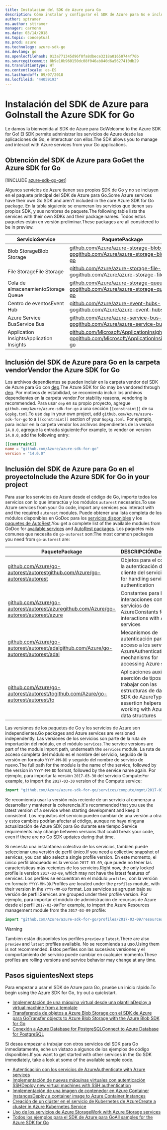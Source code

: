 ```yaml
---
title: Instalación del SDK de Azure para Go
description: Cómo instalar y configurar el SDK de Azure para Go e incluir los archivos dependientes en la carpeta vendor.
author: sptramer
ms.author: sttramer
manager: carmonm
ms.date: 03/14/2018
ms.topic: conceptual
ms.prod: azure
ms.technology: azure-sdk-go
ms.devlang: go
ms.openlocfilehash: 013a771345d96f0fa8dbece3218a01650744f70b
ms.sourcegitcommit: 8b9e10b960150dc08f046ab840d6a5627410db29
ms.translationtype: HT
ms.contentlocale: es-ES
ms.lasthandoff: 09/07/2018
ms.locfileid: "44059193"
---
```

# <a name="install-the-azure-sdk-for-go"></a><span data-ttu-id="9ae02-103">Instalación del SDK de Azure para Go</span><span class="sxs-lookup"><span data-stu-id="9ae02-103">Install the Azure SDK for Go</span></span>

<span data-ttu-id="9ae02-104">Le damos la bienvenida al SDK de Azure para Go</span><span class="sxs-lookup"><span data-stu-id="9ae02-104">Welcome to the Azure SDK for Go!</span></span> <span data-ttu-id="9ae02-105">El SDK permite administrar los servicios de Azure desde las aplicaciones de Go, e interactuar con ellos.</span><span class="sxs-lookup"><span data-stu-id="9ae02-105">The SDK allows you to manage and interact with Azure services from your Go applications.</span></span>

## <a name="get-the-azure-sdk-for-go"></a><span data-ttu-id="9ae02-106">Obtención del SDK de Azure para Go</span><span class="sxs-lookup"><span data-stu-id="9ae02-106">Get the Azure SDK for Go</span></span>

[!INCLUDE [azure-sdk-go-get](includes/azure-sdk-go-get.md)]

<span data-ttu-id="9ae02-107">Algunos servicios de Azure tienen sus propios SDK de Go y no se incluyen en el paquete principal del SDK de Azure para Go.</span><span class="sxs-lookup"><span data-stu-id="9ae02-107">Some Azure services have their own Go SDK and aren't included in the core Azure SDK for Go package.</span></span> <span data-ttu-id="9ae02-108">En la tabla siguiente se enumeran los servicios que tienen sus propios SDK, y sus nombres de paquete.</span><span class="sxs-lookup"><span data-stu-id="9ae02-108">The following table lists the services with their own SDKs and their package names.</span></span> <span data-ttu-id="9ae02-109">Todos estos paquetes están en versión preliminar.</span><span class="sxs-lookup"><span data-stu-id="9ae02-109">These packages are all considered to be in preview.</span></span>

| <span data-ttu-id="9ae02-110">Servicio</span><span class="sxs-lookup"><span data-stu-id="9ae02-110">Service</span></span> | <span data-ttu-id="9ae02-111">Paquete</span><span class="sxs-lookup"><span data-stu-id="9ae02-111">Package</span></span> |
|---------|---------|
| <span data-ttu-id="9ae02-112">Blob Storage</span><span class="sxs-lookup"><span data-stu-id="9ae02-112">Blob Storage</span></span> | [<span data-ttu-id="9ae02-113">github.com/Azure/azure-storage-blob-go</span><span class="sxs-lookup"><span data-stu-id="9ae02-113">github.com/Azure/azure-storage-blob-go</span></span>](https://github.com/Azure/azure-storage-blob-go) |
| <span data-ttu-id="9ae02-114">File Storage</span><span class="sxs-lookup"><span data-stu-id="9ae02-114">File Storage</span></span> | [<span data-ttu-id="9ae02-115">github.com/Azure/azure-storage-file-go</span><span class="sxs-lookup"><span data-stu-id="9ae02-115">github.com/Azure/azure-storage-file-go</span></span>](https://github.com/Azure/azure-storage-file-go) |
| <span data-ttu-id="9ae02-116">Cola de almacenamiento</span><span class="sxs-lookup"><span data-stu-id="9ae02-116">Storage Queue</span></span> | [<span data-ttu-id="9ae02-117">github.com/Azure/azure-storage-queue-go</span><span class="sxs-lookup"><span data-stu-id="9ae02-117">github.com/Azure/azure-storage-queue-go</span></span>](https://github.com/Azure/azure-storage-queue-go) |
| <span data-ttu-id="9ae02-118">Centro de eventos</span><span class="sxs-lookup"><span data-stu-id="9ae02-118">Event Hub</span></span> | [<span data-ttu-id="9ae02-119">github.com/Azure/azure-event-hubs-go</span><span class="sxs-lookup"><span data-stu-id="9ae02-119">github.com/Azure/azure-event-hubs-go</span></span>](https://github.com/Azure/azure-event-hubs-go) |
| <span data-ttu-id="9ae02-120">Azure Service Bus</span><span class="sxs-lookup"><span data-stu-id="9ae02-120">Service Bus</span></span> | [<span data-ttu-id="9ae02-121">github.com/Azure/azure-service-bus-go</span><span class="sxs-lookup"><span data-stu-id="9ae02-121">github.com/Azure/azure-service-bus-go</span></span>](https://github.com/Azure/azure-service-bus-go) |
| <span data-ttu-id="9ae02-122">Application Insights</span><span class="sxs-lookup"><span data-stu-id="9ae02-122">Application Insights</span></span> | [<span data-ttu-id="9ae02-123">github.com/Microsoft/ApplicationInsights-go</span><span class="sxs-lookup"><span data-stu-id="9ae02-123">github.com/Microsoft/ApplicationInsights-go</span></span>](https://github.com/Microsoft/ApplicationInsights-go) |

## <a name="vendor-the-azure-sdk-for-go"></a><span data-ttu-id="9ae02-124">Inclusión del SDK de Azure para Go en la carpeta vendor</span><span class="sxs-lookup"><span data-stu-id="9ae02-124">Vendor the Azure SDK for Go</span></span>

<span data-ttu-id="9ae02-125">Los archivos dependientes se pueden incluir en la carpeta vendor del SDK de Azure para Go con [dep](https://github.com/golang/dep).</span><span class="sxs-lookup"><span data-stu-id="9ae02-125">The Azure SDK for Go may be vendored through [dep](https://github.com/golang/dep).</span></span> <span data-ttu-id="9ae02-126">Por motivos de estabilidad, se recomienda incluir los archivos dependientes en la carpeta vendor.</span><span class="sxs-lookup"><span data-stu-id="9ae02-126">For stability reasons, vendoring is recommended.</span></span> <span data-ttu-id="9ae02-127">Para usar `dep` en su propio proyecto, agregue `github.com/Azure/azure-sdk-for-go` a una sección `[[constraint]]` de su `Gopkg.toml`.</span><span class="sxs-lookup"><span data-stu-id="9ae02-127">To use `dep` in your own project, add `github.com/Azure/azure-sdk-for-go` to a `[[constraint]]` section of your `Gopkg.toml`.</span></span> <span data-ttu-id="9ae02-128">Por ejemplo, para incluir en la carpeta vendor los archivos dependientes de la versión `14.0.0`, agregue la entrada siguiente:</span><span class="sxs-lookup"><span data-stu-id="9ae02-128">For example, to vendor on version `14.0.0`, add the following entry:</span></span>

```toml
[[constraint]]
name = "github.com/Azure/azure-sdk-for-go"
version = "14.0.0"
```

## <a name="include-the-azure-sdk-for-go-in-your-project"></a><span data-ttu-id="9ae02-129">Inclusión del SDK de Azure para Go en el proyecto</span><span class="sxs-lookup"><span data-stu-id="9ae02-129">Include the Azure SDK for Go in your project</span></span>

<span data-ttu-id="9ae02-130">Para usar los servicios de Azure desde el código de Go, importe todos los servicios con lo que interactúa y los módulos `autorest` necesarios.</span><span class="sxs-lookup"><span data-stu-id="9ae02-130">To use Azure services from your Go code, import any services you interact with and the required `autorest` modules.</span></span>
<span data-ttu-id="9ae02-131">Puede obtener una lista completa de los módulos disponibles en GoDoc para los [servicios disponibles](https://godoc.org/github.com/Azure/azure-sdk-for-go) y los [paquetes de AutoRest](https://godoc.org/github.com/Azure/go-autorest).</span><span class="sxs-lookup"><span data-stu-id="9ae02-131">You get a complete list of the available modules from GoDoc for [available services](https://godoc.org/github.com/Azure/azure-sdk-for-go) and [AutoRest packages](https://godoc.org/github.com/Azure/go-autorest).</span></span> <span data-ttu-id="9ae02-132">Los paquetes más comunes que necesita de `go-autorest` son:</span><span class="sxs-lookup"><span data-stu-id="9ae02-132">The most common packages you need from `go-autorest` are:</span></span>

| <span data-ttu-id="9ae02-133">Paquete</span><span class="sxs-lookup"><span data-stu-id="9ae02-133">Package</span></span> | <span data-ttu-id="9ae02-134">DESCRIPCIÓN</span><span class="sxs-lookup"><span data-stu-id="9ae02-134">Description</span></span> |
|---------|-------------|
| <span data-ttu-id="9ae02-135">[github.com/Azure/go-autorest/autorest][autorest]</span><span class="sxs-lookup"><span data-stu-id="9ae02-135">[github.com/Azure/go-autorest/autorest][autorest]</span></span> | <span data-ttu-id="9ae02-136">Objetos para el control de la autenticación del cliente del servicio</span><span class="sxs-lookup"><span data-stu-id="9ae02-136">Objects for handling service client authentication</span></span> |
| <span data-ttu-id="9ae02-137">[github.com/Azure/go-autorest/autorest/azure][autorest/azure]</span><span class="sxs-lookup"><span data-stu-id="9ae02-137">[github.com/Azure/go-autorest/autorest/azure][autorest/azure]</span></span> | <span data-ttu-id="9ae02-138">Constantes para las interacciones con los servicios de Azure</span><span class="sxs-lookup"><span data-stu-id="9ae02-138">Constants for interactions with Azure services</span></span> |
| <span data-ttu-id="9ae02-139">[github.com/Azure/go-autorest/autorest/adal][autorest/adal]</span><span class="sxs-lookup"><span data-stu-id="9ae02-139">[github.com/Azure/go-autorest/autorest/adal][autorest/adal]</span></span> | <span data-ttu-id="9ae02-140">Mecanismos de autenticación para el acceso a los servicios de Azure</span><span class="sxs-lookup"><span data-stu-id="9ae02-140">Authentication mechanisms for accessing Azure services</span></span> |
| <span data-ttu-id="9ae02-141">[github.com/Azure/go-autorest/autorest/to][autorest/to]</span><span class="sxs-lookup"><span data-stu-id="9ae02-141">[github.com/Azure/go-autorest/autorest/to][autorest/to]</span></span> | <span data-ttu-id="9ae02-142">Aplicaciones auxiliares de aserción de tipos para trabajar con las estructuras de datos del SDK de Azure</span><span class="sxs-lookup"><span data-stu-id="9ae02-142">Type assertion helpers for working with Azure SDK data structures</span></span> |

[autorest]: https://godoc.org/github.com/Azure/go-autorest/autorest
[autorest/azure]: https://godoc.org/github.com/Azure/go-autorest/autorest/azure
[autorest/adal]: https://godoc.org/github.com/Azure/go-autorest/autorest/adal
[autorest/to]: https://godoc.org/github.com/Azure/go-autorest/autorest/to

<span data-ttu-id="9ae02-143">Las versiones de los paquetes de Go y los servicios de Azure son independientes.</span><span class="sxs-lookup"><span data-stu-id="9ae02-143">Go packages and Azure services are versioned independently.</span></span> <span data-ttu-id="9ae02-144">Las versiones de los servicios son parte de la ruta de importación del módulo, en el módulo `services`.</span><span class="sxs-lookup"><span data-stu-id="9ae02-144">The service versions are part of the module import path, underneath the `services` module.</span></span> <span data-ttu-id="9ae02-145">La ruta de acceso completa del módulo es el nombre del servicio, seguido de la versión en formato `YYYY-MM-DD` y seguido del nombre de servicio de nuevo.</span><span class="sxs-lookup"><span data-stu-id="9ae02-145">The full path for the module is the name of the service, followed by the version in `YYYY-MM-DD` format, followed by the service name again.</span></span> <span data-ttu-id="9ae02-146">Por ejemplo, para importar la versión `2017-03-30` del servicio Compute:</span><span class="sxs-lookup"><span data-stu-id="9ae02-146">For example, to import the `2017-03-30` version of the Compute service:</span></span>

```go
import "github.com/Azure/azure-sdk-for-go/services/compute/mgmt/2017-03-30/compute"
```

<span data-ttu-id="9ae02-147">Se recomienda usar la versión más reciente de un servicio al comenzar a desarrollar y mantener la coherencia.</span><span class="sxs-lookup"><span data-stu-id="9ae02-147">It's recommended that you use the latest version of a service when starting development and keep it consistent.</span></span>
<span data-ttu-id="9ae02-148">Los requisitos del servicio pueden cambiar de una versión a otra y estos cambios podrían afectar al código, aunque no haya ninguna actualización de Azure SDK para Go durante ese tiempo.</span><span class="sxs-lookup"><span data-stu-id="9ae02-148">Service requirements may change between versions that could break your code, even if there are no Go SDK updates during that time.</span></span>

<span data-ttu-id="9ae02-149">Si necesita una instantánea colectiva de los servicios, también puede seleccionar una versión de perfil único.</span><span class="sxs-lookup"><span data-stu-id="9ae02-149">If you need a collective snapshot of services, you can also select a single profile version.</span></span> <span data-ttu-id="9ae02-150">En este momento, el único perfil bloqueado es la versión `2017-03-09`, que puede no tener las características más recientes de los servicios.</span><span class="sxs-lookup"><span data-stu-id="9ae02-150">Right now, the only locked profile is version `2017-03-09`, which may not have the latest features of services.</span></span> <span data-ttu-id="9ae02-151">Los perfiles se encuentran en el módulo `profiles`, con la versión en formato `YYYY-MM-DD`.</span><span class="sxs-lookup"><span data-stu-id="9ae02-151">Profiles are located under the `profiles` module, with their version in the `YYYY-MM-DD` format.</span></span> <span data-ttu-id="9ae02-152">Los servicios se agrupan bajo su versión de perfil.</span><span class="sxs-lookup"><span data-stu-id="9ae02-152">Services are grouped under their profile version.</span></span> <span data-ttu-id="9ae02-153">Por ejemplo, para importar el módulo de administración de recursos de Azure desde el perfil `2017-03-09`:</span><span class="sxs-lookup"><span data-stu-id="9ae02-153">For example, to import the Azure Resources management module from the `2017-03-09` profile:</span></span>

```go
import "github.com/Azure/azure-sdk-for-go/profiles/2017-03-09/resources/mgmt/resources"
```

> [!WARNING]
> <span data-ttu-id="9ae02-154">También están disponibles los perfiles `preview` y `latest`.</span><span class="sxs-lookup"><span data-stu-id="9ae02-154">There are also `preview` and `latest` profiles available.</span></span> <span data-ttu-id="9ae02-155">No se recomienda su uso.</span><span class="sxs-lookup"><span data-stu-id="9ae02-155">Using them is not recommended.</span></span> <span data-ttu-id="9ae02-156">Estos perfiles son las sucesivas versiones y el comportamiento del servicio puede cambiar en cualquier momento.</span><span class="sxs-lookup"><span data-stu-id="9ae02-156">These profiles are rolling versions and service behavior may change at any time.</span></span>

## <a name="next-steps"></a><span data-ttu-id="9ae02-157">Pasos siguientes</span><span class="sxs-lookup"><span data-stu-id="9ae02-157">Next steps</span></span>

<span data-ttu-id="9ae02-158">Para empezar a usar el SDK de Azure para Go, pruebe un inicio rápido.</span><span class="sxs-lookup"><span data-stu-id="9ae02-158">To begin using the Azure SDK for Go, try out a quickstart.</span></span>

* [<span data-ttu-id="9ae02-159">Implementación de una máquina virtual desde una plantilla</span><span class="sxs-lookup"><span data-stu-id="9ae02-159">Deploy a virtual machine from a template</span></span>](azure-sdk-go-qs-vm.md)
* [<span data-ttu-id="9ae02-160">Transferencia de objetos a Azure Blob Storage con el SDK de Azure para Go</span><span class="sxs-lookup"><span data-stu-id="9ae02-160">Transfer objects to Azure Blob Storage with the Azure Blob SDK for Go</span></span>](/azure/storage/blobs/storage-quickstart-blobs-go?toc=%2fgo%2fazure%2ftoc.json)
* [<span data-ttu-id="9ae02-161">Conexión a Azure Database for PostgreSQL</span><span class="sxs-lookup"><span data-stu-id="9ae02-161">Connect to Azure Database for PostgreSQL</span></span>](/azure/postgresql/connect-go?toc=%2fgo%2fazure%2ftoc.json)

<span data-ttu-id="9ae02-162">Si desea empezar a trabajar con otros servicios del SDK para Go inmediatamente, eche un vistazo a algunos de los ejemplos de código disponibles.</span><span class="sxs-lookup"><span data-stu-id="9ae02-162">If you want to get started with other services in the Go SDK immediately, take a look at some of the available sample code.</span></span>

* [<span data-ttu-id="9ae02-163">Autenticación con los servicios de Azure</span><span class="sxs-lookup"><span data-stu-id="9ae02-163">Authenticate with Azure services</span></span>](https://github.com/Azure-Samples/azure-sdk-for-go-samples/tree/master/iam)
* [<span data-ttu-id="9ae02-164">Implementación de nuevas máquinas virtuales con autenticación SSH</span><span class="sxs-lookup"><span data-stu-id="9ae02-164">Deploy new virtual machines with SSH authentication</span></span>](https://github.com/Azure-Samples/azure-sdk-for-go-samples/tree/master/compute)
* [<span data-ttu-id="9ae02-165">Implementación de una imagen de contenedor en Azure Container Instances</span><span class="sxs-lookup"><span data-stu-id="9ae02-165">Deploy a container image to Azure Container Instances</span></span>](https://github.com/Azure-Samples/azure-sdk-for-go-samples/tree/master/containerinstance)
* [<span data-ttu-id="9ae02-166">Creación de un clúster en el servicio de Kubernetes de Azure</span><span class="sxs-lookup"><span data-stu-id="9ae02-166">Create a cluster in Azure Kubernetes Service</span></span>](https://github.com/Azure-Samples/azure-sdk-for-go-samples/tree/master/containerservice)
* [<span data-ttu-id="9ae02-167">Uso de los servicios de Azure Storage</span><span class="sxs-lookup"><span data-stu-id="9ae02-167">Work with Azure Storage services</span></span>](https://github.com/Azure-Samples/azure-sdk-for-go-samples/tree/master/storage)
* [<span data-ttu-id="9ae02-168">Todos los ejemplos para el SDK de Azure para Go</span><span class="sxs-lookup"><span data-stu-id="9ae02-168">All samples for the Azure SDK for Go</span></span>](https://github.com/azure-samples/azure-sdk-for-go-samples)
